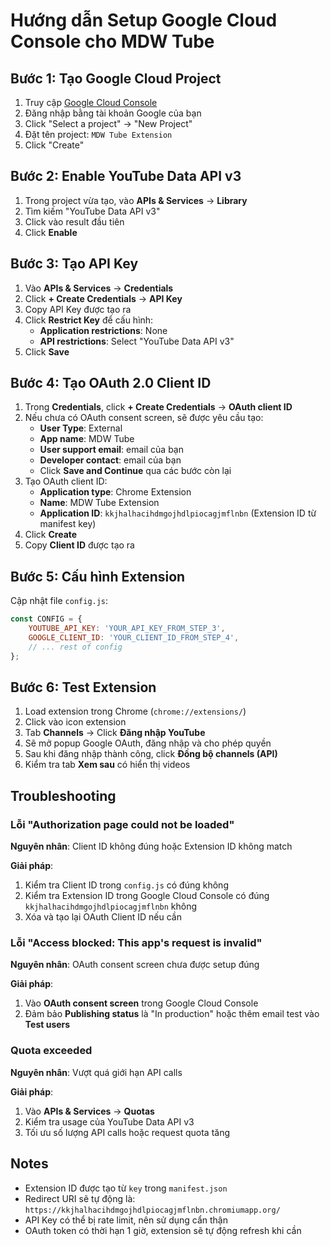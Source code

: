 # Hướng dẫn Setup Google Cloud Console cho MDW Tube

## Bước 1: Tạo Google Cloud Project

1. Truy cập [Google Cloud Console](https://console.cloud.google.com/)
2. Đăng nhập bằng tài khoản Google của bạn
3. Click "Select a project" → "New Project"
4. Đặt tên project: `MDW Tube Extension`
5. Click "Create"

## Bước 2: Enable YouTube Data API v3

1. Trong project vừa tạo, vào **APIs & Services** → **Library**
2. Tìm kiếm "YouTube Data API v3"
3. Click vào result đầu tiên
4. Click **Enable**

## Bước 3: Tạo API Key

1. Vào **APIs & Services** → **Credentials**
2. Click **+ Create Credentials** → **API Key**
3. Copy API Key được tạo ra
4. Click **Restrict Key** để cấu hình:
   - **Application restrictions**: None
   - **API restrictions**: Select "YouTube Data API v3"
5. Click **Save**

## Bước 4: Tạo OAuth 2.0 Client ID

1. Trong **Credentials**, click **+ Create Credentials** → **OAuth client ID**
2. Nếu chưa có OAuth consent screen, sẽ được yêu cầu tạo:
   - **User Type**: External
   - **App name**: MDW Tube
   - **User support email**: email của bạn
   - **Developer contact**: email của bạn
   - Click **Save and Continue** qua các bước còn lại
3. Tạo OAuth client ID:
   - **Application type**: Chrome Extension
   - **Name**: MDW Tube Extension
   - **Application ID**: `kkjhalhacihdmgojhdlpiocagjmflnbn` (Extension ID từ manifest key)
4. Click **Create**
5. Copy **Client ID** được tạo ra

## Bước 5: Cấu hình Extension

Cập nhật file `config.js`:

```javascript
const CONFIG = {
    YOUTUBE_API_KEY: 'YOUR_API_KEY_FROM_STEP_3',
    GOOGLE_CLIENT_ID: 'YOUR_CLIENT_ID_FROM_STEP_4',
    // ... rest of config
};
```

## Bước 6: Test Extension

1. Load extension trong Chrome (`chrome://extensions/`)
2. Click vào icon extension
3. Tab **Channels** → Click **Đăng nhập YouTube**
4. Sẽ mở popup Google OAuth, đăng nhập và cho phép quyền
5. Sau khi đăng nhập thành công, click **Đồng bộ channels (API)**
6. Kiểm tra tab **Xem sau** có hiển thị videos

## Troubleshooting

### Lỗi "Authorization page could not be loaded"

**Nguyên nhân**: Client ID không đúng hoặc Extension ID không match

**Giải pháp**:
1. Kiểm tra Client ID trong `config.js` có đúng không
2. Kiểm tra Extension ID trong Google Cloud Console có đúng `kkjhalhacihdmgojhdlpiocagjmflnbn` không
3. Xóa và tạo lại OAuth Client ID nếu cần

### Lỗi "Access blocked: This app's request is invalid"

**Nguyên nhân**: OAuth consent screen chưa được setup đúng

**Giải pháp**:
1. Vào **OAuth consent screen** trong Google Cloud Console
2. Đảm bảo **Publishing status** là "In production" hoặc thêm email test vào **Test users**

### Quota exceeded

**Nguyên nhân**: Vượt quá giới hạn API calls

**Giải pháp**:
1. Vào **APIs & Services** → **Quotas**
2. Kiểm tra usage của YouTube Data API v3
3. Tối ưu số lượng API calls hoặc request quota tăng

## Notes

- Extension ID được tạo từ `key` trong `manifest.json`
- Redirect URI sẽ tự động là: `https://kkjhalhacihdmgojhdlpiocagjmflnbn.chromiumapp.org/`
- API Key có thể bị rate limit, nên sử dụng cẩn thận
- OAuth token có thời hạn 1 giờ, extension sẽ tự động refresh khi cần 
